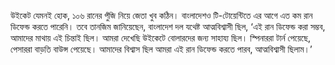 উইকেট যেমনই হোক, ১০৬ রানের পুঁজি নিয়ে জেতা খুব কঠিন। বাংলাদেশও টি-টোয়েন্টিতে এর আগে এত কম রান ডিফেন্ড করতে পারেনি। তবে তানজিম জানিয়েছেন, বাংলাদেশ দল যথেষ্ট আত্মবিশ্বাসী ছিল, ‘এই রান ডিফেন্ড করা সম্ভব, আমাদের মাথায় এই চিন্তাই ছিল। আমরা দেখেছি উইকেটে বোলারদের জন্য সাহায্য ছিল। স্পিনাররা টার্ন পেয়েছে, পেসাররা বাড়তি বাউন্স পেয়েছে। আমাদের বিশ্বাস ছিল আমরা এই রান ডিফেন্ড করতে পারব, আত্মবিশ্বাসী ছিলাম।’
